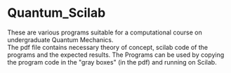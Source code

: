 # Quantum_Scilab
 
These are various programs suitable for a computational course on undergraduate Quantum Mechanics.  
The pdf file contains necessary theory of concept, scilab code of the programs and the expected results. 
The Programs can be used by copying the program code in the "gray boxes" (in the pdf) and running on Scilab.




